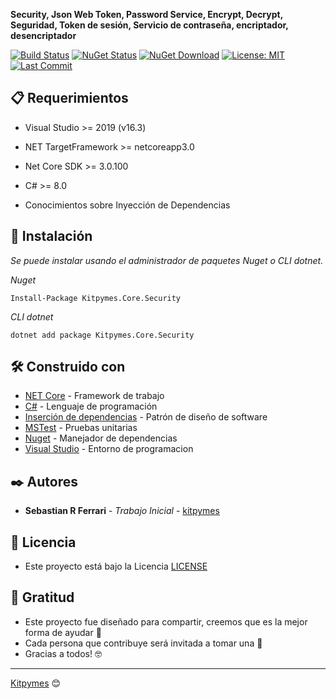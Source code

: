 ﻿**Security, Json Web Token, Password Service, Encrypt, Decrypt, Seguridad, Token de sesión, Servicio de contraseña, encriptador, desencriptador**

[![Build Status](https://github.com/kitpymes/template-netcore-security/workflows/Kitpymes.Core.Security/badge.svg)](https://github.com/kitpymes/template-netcore-security/actions) [![NuGet Status](https://img.shields.io/nuget/v/Kitpymes.Core.Security)](https://www.nuget.org/packages/Kitpymes.Core.Security/) [![NuGet Download](https://img.shields.io/nuget/dt/Kitpymes.Core.Security)](https://www.nuget.org/stats/packages/Kitpymes.Core.Security?groupby=Version) [![License: MIT](https://img.shields.io/badge/License-MIT-blue.svg)](https://github.com/kitpymes/template-netcore-security/blob/master/docs/LICENSE.txt) [![Last Commit](https://img.shields.io/github/last-commit/kitpymes/template-netcore-security)](https://github.com/kitpymes/template-netcore-security/) 

## 📋 Requerimientos 

* Visual Studio >= 2019 (v16.3)

* NET TargetFramework >= netcoreapp3.0

* Net Core SDK >= 3.0.100

* C# >= 8.0

* Conocimientos sobre Inyección de Dependencias


## 🔧 Instalación 

_Se puede instalar usando el administrador de paquetes Nuget o CLI dotnet._

_Nuget_

```
Install-Package Kitpymes.Core.Security
```

_CLI dotnet_

```
dotnet add package Kitpymes.Core.Security
```

## 🛠️ Construido con 

* [NET Core](https://dotnet.microsoft.com/download) - Framework de trabajo
* [C#](https://docs.microsoft.com/es-es/dotnet/csharp/) - Lenguaje de programación
* [Inserción de dependencias](https://docs.microsoft.com/es-es/aspnet/core/fundamentals/dependency-injection?view=aspnetcore-3.0) - Patrón de diseño de software
* [MSTest](https://docs.microsoft.com/es-es/dotnet/core/testing/unit-testing-with-mstest) - Pruebas unitarias
* [Nuget](https://www.nuget.org/) - Manejador de dependencias
* [Visual Studio](https://visualstudio.microsoft.com/) - Entorno de programacion


## ✒️ Autores 

* **Sebastian R Ferrari** - *Trabajo Inicial* - [kitpymes](https://kitpymes.com)


## 📄 Licencia 

* Este proyecto está bajo la Licencia [LICENSE](https://raw.githubusercontent.com/kitpymes/template-netcore-security/master/docs/LICENSE.txt)


## 🎁 Gratitud 

* Este proyecto fue diseñado para compartir, creemos que es la mejor forma de ayudar 📢
* Cada persona que contribuye será invitada a tomar una 🍺 
* Gracias a todos! 🤓

---
[Kitpymes](https://github.com/kitpymes) 😊
